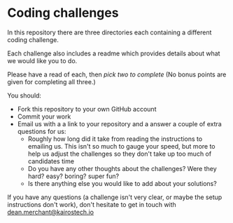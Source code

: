 # Coding challenges

In this repository there are three directories each containing a different coding challenge.

Each challenge also includes a readme which provides details about what we would like you to do.

Please have a read of each, then _pick two to complete_ (No bonus points are given for completing all three.)

You should:

- Fork this repository to your own GitHub account
- Commit your work
- Email us with a a link to your repository and a answer a couple of extra questions for us:
  - Roughly how long did it take from reading the instructions to emailing us. This isn't so much to gauge your speed, but more to help us adjust the challenges so they don't take up too much of candidates time
  - Do you have any other thoughts about the challenges? Were they hard? easy? boring? super fun?
  - Is there anything else you would like to add about your solutions?

If you have any questions (a challenge isn't very clear, or maybe the setup instructions don't work), don't hesitate to get in touch with [dean.merchant@kairostech.io](mailto:dean.merchant@kairostech.io)
